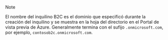 > [!NOTE]
> El nombre del inquilino B2C es el dominio que especificó durante la creación del inquilino y se muestra en la hoja del directorio en el Portal de vista previa de Azure.  Generalmente termina con el sufijo `.onmicrosoft.com`, por ejemplo, `contosob2c.onmicrosoft.com`.
> 
> 



<!--HONumber=Dec16_HO4-->


